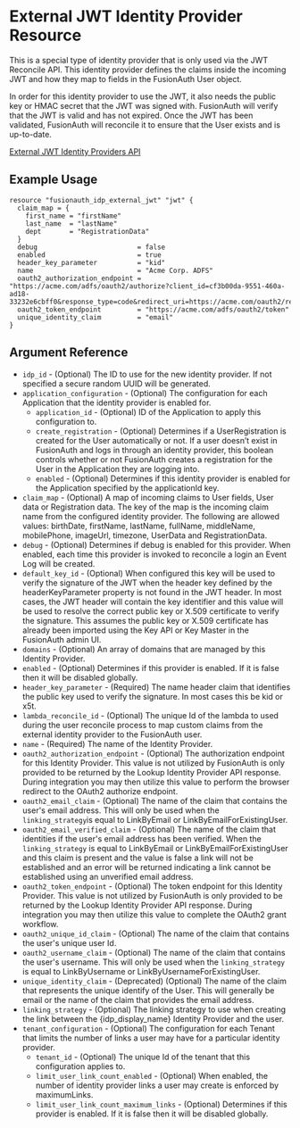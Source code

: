 # External JWT Identity Provider Resource

This is a special type of identity provider that is only used via the JWT Reconcile API. This identity provider defines the claims inside the incoming JWT and how they map to fields in the FusionAuth User object.

In order for this identity provider to use the JWT, it also needs the public key or HMAC secret that the JWT was signed with. FusionAuth will verify that the JWT is valid and has not expired. Once the JWT has been validated, FusionAuth will reconcile it to ensure that the User exists and is up-to-date.

[External JWT Identity Providers API](https://fusionauth.io/docs/v1/tech/apis/identity-providers/external-jwt/)

## Example Usage

```hcl
resource "fusionauth_idp_external_jwt" "jwt" {
  claim_map = {
    first_name = "firstName"
    last_name  = "lastName"
    dept       = "RegistrationData"
  }
  debug                         = false
  enabled                       = true
  header_key_parameter          = "kid"
  name                          = "Acme Corp. ADFS"
  oauth2_authorization_endpoint = "https://acme.com/adfs/oauth2/authorize?client_id=cf3b00da-9551-460a-ad18-33232e6cbff0&response_type=code&redirect_uri=https://acme.com/oauth2/redirect"
  oauth2_token_endpoint         = "https://acme.com/adfs/oauth2/token"
  unique_identity_claim         = "email"
}
```

## Argument Reference

* `idp_id` - (Optional) The ID to use for the new identity provider. If not specified a secure random UUID will be generated.
* `application_configuration` - (Optional) The configuration for each Application that the identity provider is enabled for.
  * `application_id` - (Optional) ID of the Application to apply this configuration to.
  * `create_registration` - (Optional) Determines if a UserRegistration is created for the User automatically or not. If a user doesn’t exist in FusionAuth and logs in through an identity provider, this boolean controls whether or not FusionAuth creates a registration for the User in the Application they are logging into.
  * `enabled` - (Optional) Determines if this identity provider is enabled for the Application specified by the applicationId key.
* `claim_map` - (Optional) A map of incoming claims to User fields, User data or Registration data. The key of the map is the incoming claim name from the configured identity provider. The following are allowed values: birthDate, firstName, lastName, fullName, middleName, mobilePhone, imageUrl, timezone, UserData and RegistrationData.
* `debug` - (Optional) Determines if debug is enabled for this provider. When enabled, each time this provider is invoked to reconcile a login an Event Log will be created.
* `default_key_id` - (Optional) When configured this key will be used to verify the signature of the JWT when the header key defined by the headerKeyParameter property is not found in the JWT header. In most cases, the JWT header will contain the key identifier and this value will be used to resolve the correct public key or X.509 certificate to verify the signature. This assumes the public key or X.509 certificate has already been imported using the Key API or Key Master in the FusionAuth admin UI.
* `domains` - (Optional) An array of domains that are managed by this Identity Provider.
* `enabled` - (Optional) Determines if this provider is enabled. If it is false then it will be disabled globally.
* `header_key_parameter` - (Required) The name header claim that identifies the public key used to verify the signature. In most cases this be kid or x5t.
* `lambda_reconcile_id` - (Optional) The unique Id of the lambda to used during the user reconcile process to map custom claims from the external identity provider to the FusionAuth user.
* `name` - (Required) The name of the Identity Provider.
* `oauth2_authorization_endpoint` - (Optional) The authorization endpoint for this Identity Provider. This value is not utilized by FusionAuth is only provided to be returned by the Lookup Identity Provider API response. During integration you may then utilize this value to perform the browser redirect to the OAuth2 authorize endpoint.
* `oauth2_email_claim` - (Optional) The name of the claim that contains the user's email address. This will only be used when the `linking_strategy`is equal to LinkByEmail or LinkByEmailForExistingUser.
* `oauth2_email_verified_claim` - (Optional) The name of the claim that identities if the user's email address has been verified. When the `linking_strategy` is equal to LinkByEmail or LinkByEmailForExistingUser and this claim is present and the value is false a link will not be established and an error will be returned indicating a link cannot be established using an unverified email address.
* `oauth2_token_endpoint` - (Optional) The token endpoint for this Identity Provider. This value is not utilized by FusionAuth is only provided to be returned by the Lookup Identity Provider API response. During integration you may then utilize this value to complete the OAuth2 grant workflow.
* `oauth2_unique_id_claim` - (Optional) The name of the claim that contains the user's unique user Id.
* `oauth2_username_claim` - (Optional) The name of the claim that contains the user's username. This will only be used when the `linking_strategy` is equal to LinkByUsername or LinkByUsernameForExistingUser.
* `unique_identity_claim` - (Deprecated) (Optional) The name of the claim that represents the unique identify of the User. This will generally be email or the name of the claim that provides the email address.
* `linking_strategy` - (Optional) The linking strategy to use when creating the link between the {idp_display_name} Identity Provider and the user.
* `tenant_configuration` - (Optional) The configuration for each Tenant that limits the number of links a user may have for a particular identity provider.
  * `tenant_id` - (Optional) The unique Id of the tenant that this configuration applies to.
  * `limit_user_link_count_enabled` - (Optional) When enabled, the number of identity provider links a user may create is enforced by maximumLinks.
  * `limit_user_link_count_maximum_links` - (Optional) Determines if this provider is enabled. If it is false then it will be disabled globally.
